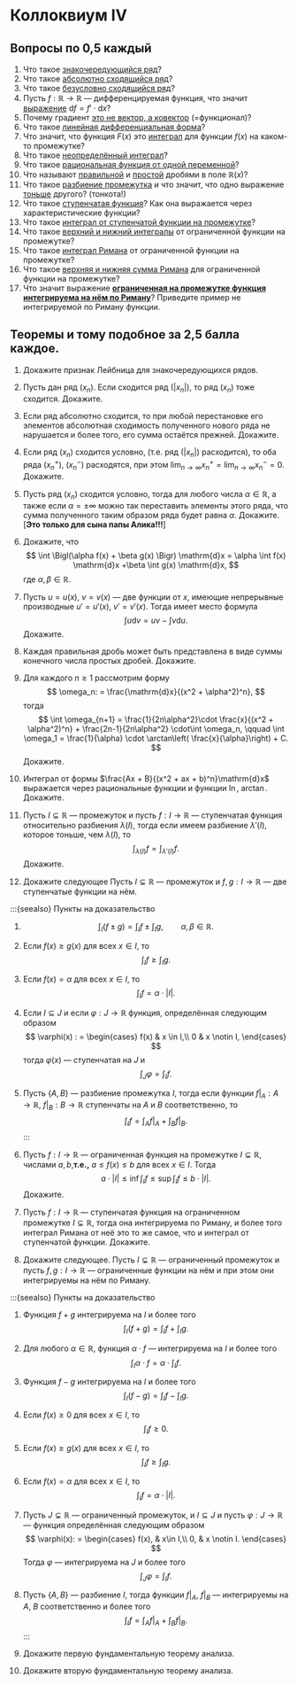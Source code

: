 # Коллоквиум IV

## Вопросы по 0,5 каждый

1. Что такое [знакочередующийся ряд](#def4-1)?
2. Что такое [абсолютно сходящийся ряд](#def4-2)?
3. Что такое [безусловно сходящийся ряд](#def4-3)?
4. Пусть $f:\mathbb{R} \to \mathbb{R}$ — дифференцируемая функция, что значит [выражение](#def4-4) $\mathrm{d}f = f'\cdot \mathrm{d}x$?
5. Почему градиент [это не вектор, а ковектор](#def45) (=функционал)?
6. Что такое [линейная дифференциальная форма](#def46)?
7. Что значит, что функция $F(x)$ это [интеграл](#int1) для функции $f(x)$ на каком-то промежутке?
8. Что такое [неопределённый интеграл](#int2)?
9. Что такое [рациональная функция от одной переменной](#rational_func)?
10. Что называют [правильной](#def4101) и [простой](#def4102) дробями в поле $\mathbb{R}(x)?$
11. Что такое [разбиение промежутка](#definition-4-11) и что значит, что одно выражение [тоньше](#fiber) другого? (тонкота!)
12. Что такое [ступенчатая функция](#def412)? Как она выражается через характеристические функции?
13. Что такое [интеграл от ступенчатой функции на промежутке](#def413)?
14. Что такое [верхний и нижний интегралы](#Riemann_int) от ограниченной функции на промежутке? 
15. Что такое [интеграл Римана](#int_of_bounded) от ограниченной функции на промежутке?
16. Что такое [верхняя и нижняя сумма Римана](#def416) для ограниченной функции на промежутке? 
17. Что значит выражение [**ограниченная на промежутке функция интегрируема на нём по Риману**](#int_of_bounded)? Приведите пример не интегрируемой по Риману функции.


## Теоремы и тому подобное за 2,5 балла каждое.

1. Докажите признак Лейбница для знакочередующихся рядов.
2. Пусть дан ряд $(x_n)$. Если сходится ряд $(|x_n|)$, то ряд $(x_n)$ тоже сходится. Докажите.
3.  Если ряд абсолютно сходится, то при любой перестановке его элементов абсолютная сходимость полученного нового ряда не нарушается и более того, его сумма остаётся прежней. Докажите.
4.   Если ряд $(x_n)$ сходится условно, (т.е. ряд $(|x_n|)$ расходится), то оба ряда $(x_n^+)$, $(x_n^-)$ расходятся, при этом $\lim_{n\to \infty }x_n^+ = \lim_{n \to \infty}x_n^- = 0.$ Докажите.
5.  Пусть ряд $(x_n)$ сходится условно, тогда для любого числа $\alpha \in \mathbb{R}$, а также если $\alpha = \pm \infty$ можно так переставить элементы этого ряда, что сумма полученного таким образом ряда будет равна $\alpha.$ Докажите. [**Это только для сына папы Алика!!!**]
6. Докажите, что
$$
\int \Bigl(\alpha f(x) + \beta g(x) \Bigr) \mathrm{d}x = \alpha \int f(x) \mathrm{d}x +\beta \int g(x) \mathrm{d}x,
$$
где $\alpha, \beta \in \mathbb{R}.$
7.  Пусть $u = u(x)$, $v= v(x)$ — две функции от $x$, имеющие непрерывные производные $u'= u'(x)$, $v' = v'(x)$. Тогда имеет место формула
$$
\int u \mathrm{d}v = uv - \int v \mathrm{d}u.
$$ Докажите.

8. Каждая правильная дробь может быть представлена в виде суммы конечного числа простых дробей. Докажите.
9.  Для каждого $n\ge 1$ рассмотрим форму
$$
\omega_n: = \frac{\mathrm{d}x}{(x^2 + \alpha^2)^n},
$$
тогда
$$
\int \omega_{n+1} = \frac{1}{2n\alpha^2}\cdot \frac{x}{(x^2 + \alpha^2)^n} + \frac{2n-1}{2n\alpha^2} \cdot\int \omega_n, \qquad \int \omega_1 = \frac{1}{\alpha} \cdot \arctan\left( \frac{x}{\alpha}\right) + C.
$$
Докажите.
10.  Интеграл от формы $\frac{Ax + B}{(x^2 + ax + b)^n}\mathrm{d}x$ выражается через рациональные функции и функции $\ln$, $\arctan$. Докажите.

11.  Пусть $I \subsetneq \mathbb{R}$ — промежуток и пусть $f:I \to \mathbb{R}$ — ступенчатая функция относительно разбиения $\lambda(I)$, тогда если имеем разбиение $\lambda'(I)$, которое тоньше, чем $\lambda(I)$, то
$$
\int_{\lambda(I)}f = \int_{\lambda'(I)}f.
$$ Докажите.

12. Докажите следующее
Пусть $I \subsetneq \mathbb{R}$ — промежуток и $f,g:I \to \mathbb{R}$ — две ступенчатые функции на нём.

:::{seealso} Пункты на доказательство
1. $$
\int_I( f \pm  g) =  \int_I f  \pm  \int_I g , \qquad \alpha, \beta \in \mathbb{R}.
$$
2. Если $f(x) \ge g(x)$ для всех $x \in I$, то
$$
\int_I f \ge \int_I g.
$$

3. Если $f(x) = \alpha$ для всех $x \in I$, то
$$
\int_I f = \alpha \cdot |I|.
$$
4. Если $I \subseteq J$ и если $\varphi: J \to \mathbb{R}$ функция, определённая следующим образом
$$
\varphi(x) : = \begin{cases}
f(x) & x \in I,\\
0 & x \notin I,
\end{cases}
$$
тогда $\varphi(x)$ — ступенчатая на $J$ и 
$$\int_J\varphi   = \int_I f.$$

5. Пусть $\{A,B\}$ — разбиение промежутка $I$, тогда если функции $f|_A:A \to \mathbb{R}$, $f|_B:B \to \mathbb{R}$ ступенчаты на $A$ и $B$ соответственно, то
$$
\int_I f  = \int_A f|_A  + \int_B f|_B .
$$
:::


13.   Пусть $f:I \to \mathbb{R}$ — ограниченная функция на промежутке $I \subsetneq \mathbb{R}$, числами $a,b$,**т.е.,** $a \le f(x) \le b$ для всех $x \in I$. Тогда
$$
a\cdot |I| \le \inf \int_I f  \le \sup \int_I f \le b \cdot |I|.
$$ Докажите.

14. Пусть $f: I \to \mathbb{R}$ — ступенчатая функция на ограниченном промежутке $I \subsetneq \mathbb{R}$, тогда она интегрируема по Риману, и более того интеграл Римана от неё это то же самое, что и интеграл от ступенчатой функции. Докажите.

15. Докажите следующее.     Пусть $I \subsetneq \mathbb{R}$ — ограниченный промежуток и пусть $f,g: I \to \mathbb{R}$ — ограниченные функции на нём и при этом они интегрируемы на нём по Риману.

:::{seealso} Пункты на доказательство
1. Функция $f+g$ интегрируема на $I$ и более того
$$
\int_I (f+g) = \int_I f + \int_I g.
$$
2. Для любого $\alpha \in \mathbb{R}$, функция $\alpha\cdot f$ — интегрируема на $I$ и более того
$$
\int_I \alpha\cdot f = \alpha \cdot \int_I f.
$$
3. Функция $f-g$ интегрируема на $I$ и более того
$$
\int_I(f-g)  = \int_I f - \int_I g.
$$
4. Если $f(x) \ge 0$ для всех $x\in I$, то
$$
\int_I f \ge 0.
$$
5. Если $f(x) \ge g(x)$ для всех $x \in I$, то
$$
\int_I f \ge \int_I g.
$$
6. Если $f(x) = \alpha$ для всех $x \in I$, то
$$
\int_I f = \alpha\cdot |I|.
$$
7. Пусть $J \subsetneq \mathbb{R}$ — ограниченный промежуток, и $I \subseteq J$ и пусть $\varphi:J \to \mathbb{R}$ — функция определённая следующим образом
$$
\varphi(x): = \begin{cases}
f(x), & x\in I,\\
0, & x \notin I.
\end{cases}
$$
Тогда $\varphi$ — интегрируема на $J$ и более того
$$
\int_J \varphi = \int_I f.
$$
8. Пусть $\{A,B\}$ — разбиение $I$, тогда функции $f|_A$, $f|_B$ — интегрируемы на $A$, $B$ соответственно и более того
$$
\int_I f = \int_A f|_A + \int_B f|_B.
$$
:::

16. Докажите первую фундаментальную теорему анализа.
17. Докажите вторую фундаментальную теорему анализа.